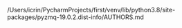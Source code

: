 /Users/icrin/PycharmProjects/first/venv/lib/python3.8/site-packages/pyzmq-19.0.2.dist-info/AUTHORS.md